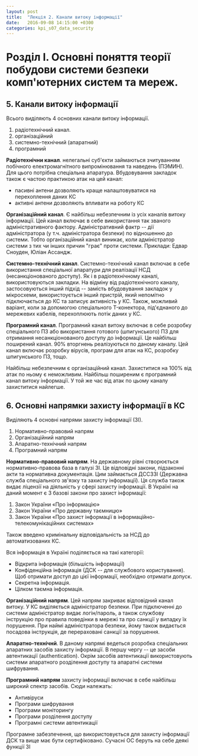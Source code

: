 ```yaml
---
layout: post
title:  "Лекція 2. Канали витоку інформації"
date:   2016-09-08 14:15:00 +0300
categories: kpi_s07_data_security
---
```


# Розділ I. Основні поняття теорії побудови системи безпеки комп'ютерних систем та мереж.

## 5. Канали витоку інформації

Всього виділяють 4 основних канали витоку інформації.

1. радіотехнічний канал.
2. організаційний
3. системно-технічний (апаратний)
4. програмний

**Радіотехнічни канал**. нелегальні суб'єкти займаються зчитуванням побічного електромагнітного випромінювання та наведень (ПЭМИН). Для цього потрібна спеціальна апаратура. Вбудовування закладок також є частою практикою атак на цей канал:

- пасивні антени дозволяють краще налаштовуватися на перехоплення даних КС
- активні антени дозволяють впливати на роботу КС

**Організаційний канал**. Є найбільш небезпечним із усіх каналів витоку інформації. Цей канал включає в себе використання так званого адміністративного фактору. Адміністративний фактр -- дії адміністратора (у т.ч. адміністратора безпеки) по відношенню до системи. Тобто організаційний канал виникає, коли адміністратор системи з тих чи інших причин "грає" проти системи. Приклади: Едвар Сноуден, Юліан Ассандж.

**Системно-технічний канал**. Системно-технічний канал включає в себе використання спеціальної апаратури для реалізації НСД (несанкціонованого доступу). Як і в радіотехнічному каналі, використовуються закладки. На відміну від радіотехнічного каналу, застосовуються інший підхід -- замість вбудовування закладок у мікросхеми, використоується інший пристрій, який непомітно підключається до КС та записує активність у КС. Також, можливий варіант, коли за допомогою спеціального T-конектора, під'єднаного до мережевих кабелів, перехоплюють потік даних у КС.

**Програмний канал**. Програмний канал витоку включає в себе розробку спеціального ПЗ або використання готового (шпигунського) ПЗ для отримання несанкціонованого доступу до інформації. Це найбільш поширений канал. 90% вторгнень реалізуються по даному каналу. Цей канал включає розробку вірусів, програм для атак на КС, розробку шпигунського ПЗ, тощо.

Найбільш небезпечним є організаційний канал. Захиститися на 100% від атак по ньому є неможливим. Найбільш поширеним є програмний канал витоку інформації. У той же час від атак по цьому каналу захиститися найлегше.


## 6. Основні напрямки захисту інформації в КС

Виділяють 4 основні напрями захисту інформації (ЗІ).

1. Нормативно-правовий напрям
2. Організаційний напрям
3. Апаратно-технічний напрям
4. Програмний напрям

**Нормативно-правовий напрям**. На державному рівні створюється нормативно-правова база в галузі ЗІ. Це відповідні закони, підзаконні акти та нормативна документація. Цим займається ДССЗЗІ (Державна служба спеціального зв'язку та захисту інформації). Ця служба також видає ліцензії на діяльність у сфері захисту інформації. В Україні на даний момент є 3 базові закони про захист інформації:

1. Закон України «Про інформацію»
2. Закон України «Про державну таємницю»
3. Закон України «Про захист інформації в інформаційно-телекомунікаційних системах»

Також введено кримінальну відповідальність за НСД до автоматизованих КС.

Вся інформація в Україні поділяється на такі категорії:

- Відкрита інформація (більшість інформації)
- Конфіденційна інформація (ДСК -- для службового користування). Щоб отримати доступ до цієї інформації, необхідно отримати допуск.
- Секретна інформація. 
- Цілком таємна інформація.

**Організаційний напрям**. Цей напрям закриває відповідний канал витоку. У КС виділяється адміністратор безпеки. При підключенні до системи адміністратор видає логін/пароль, а також службову інструкцію про правила поведінки в мережі та про санкції у випадку їх порушення. При наймі адміністратора безпеки, йому також видається посадова інструкція, де перераховані санкції за порушення.

**Апаратно-технічнй**. В даному напрямі ведеться розробка спеціальних апаратних засобів захисту інформації. В першу чергу -- це засоби автентикації (authentication). Окрім засобів автентикації використовують системи апаратного розділення доступу та апаратні системи шифрування.

**Програмний напрям** захисту інформації включає в себе найбільш широкий спектр засобів. Сюди належать:

- Антивіруси
- Програми шифрування
- Програми моніторингу
- Програми розділення доступу
- Програмні системи автентикації

Програмне забезпечення, що використовується для захисту інформації ДСК та вище має бути сертифіковано.
Сучасні ОС беруть на себе деякі функції ЗІ
